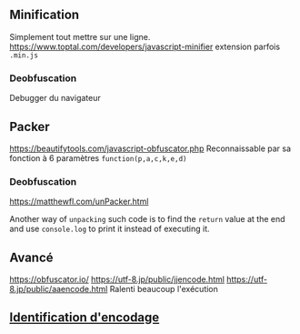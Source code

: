 ## Minification
Simplement tout mettre sur une ligne.
https://www.toptal.com/developers/javascript-minifier
extension parfois `.min.js`
### Deobfuscation
Debugger du navigateur

## Packer
https://beautifytools.com/javascript-obfuscator.php
Reconnaissable par sa fonction à 6 paramètres `function(p,a,c,k,e,d)`
### Deobfuscation
https://matthewfl.com/unPacker.html

Another way of `unpacking` such code is to find the `return` value at the end and use `console.log` to print it instead of executing it.

## Avancé
https://obfuscator.io/
https://utf-8.jp/public/jjencode.html
https://utf-8.jp/public/aaencode.html
Ralenti beaucoup l'exécution

## [Identification d'encodage](https://www.boxentriq.com/code-breaking/cipher-identifier)